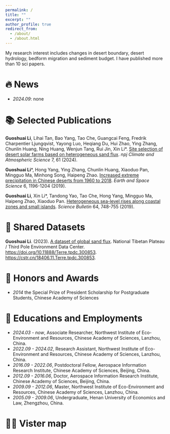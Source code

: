 ```yaml
---
permalink: /
title: ""
excerpt: ""
author_profile: true
redirect_from: 
  - /about/
  - /about.html
---
```


My research interest includes changes in desert boundary, desert hydrology, bedform migration and sediment budget. I have published more than 10 sci papers.


# 🔥 News
- *2024.09*: none

# 📚 Selected Publications 

**Guoshuai Li**, Lihai Tan, Bao Yang, Tao Che, Guangcai Feng, Fredrik Charpentier Ljungqvist, Yayong Luo, Heqiang Du, Hui Zhao, Ying Zhang, Chunlin Huang, Ning Huang, Wenjun Tang, Rui Jin, Xin Li*. [Site selection of desert solar farms based on heterogeneous sand flux](https://doi.org/10.1038/s41612-024-00606-4). _npj Climate and Atmospheric Science_ 7, 61 (2024). 

**Guoshuai Li***, Hong Yang, Ying Zhang, Chunlin Huang, Xiaoduo Pan, Mingguo Ma, Minhong Song, Haipeng Zhao. [Increased extreme precipitation in Chinese deserts from 1960 to 2018](https://doi.org/10.1029/2018EA000538). _Earth and Space Science_ 6, 1196-1204 (2019). 

**Guoshuai Li**, Xin Li*, Tandong Yao, Tao Che, Hong Yang, Mingguo Ma, Haipeng Zhao, Xiaoduo Pan. [Heterogeneous sea-level rises along coastal zones and small islands](https://doi.org/10.1016/j.scib.2019.04.023). _Science Bulletin_ 64, 748-755 (2019). 

# 💾 Shared Datasets

**Guoshuai Li**. (2023). [A dataset of global sand flux](http://www.ncdc.ac.cn/portal/metadata/e70e47ed-c10d-4d49-9bb3-62bbf2f06de5). National Tibetan Plateau / Third Pole Environment Data Center. <https://doi.org/10.11888/Terre.tpdc.300853>. <https://cstr.cn/18406.11.Terre.tpdc.300853>.

# 🏅 Honors and Awards
- *2014* the Special Prize of President Scholarship for Postgraduate Students, Chinese Academy of Sciences 

# 📖 Educations and Employments
- *2024.03 - now*, Associate Researcher, Northwest Institute of Eco-Environment and Resources, Chinese Academy of Sciences, Lanzhou, China.
- *2022.09 - 2024.02*, Research Assistant, Northwest Institute of Eco-Environment and Resources, Chinese Academy of Sciences, Lanzhou, China.
- *2016.09 - 2022.06*, Postdoctoral Fellow, Aerospace Information Research Institute, Chinese Academy of Sciences, Beijing, China.
- *2012.09 - 2016.06*, Doctor, Aerospace Information Research Institute, Chinese Academy of Sciences, Beijing, China.
- *2009.09 - 2012.06*, Master, Northwest Institute of Eco-Environment and Resources, Chinese Academy of Sciences, Lanzhou, China. 
- *2005.09 - 2009.06*, Undergraduate, Henan University of Economics and Law, Zhengzhou, China. 

# 👨‍💻 Vister map
<script type='text/javascript' id='clustrmaps' src='//cdn.clustrmaps.com/map_v2.js?cl=0e1633&w=550&t=tt&d=rGrwpt4J2Po2aK3kot_XHonv0RxKP4lL1-jil_3Bzh0&co=0b4975&cmo=3acc3a&cmn=ff5353&ct=cdd4d9'></script>
